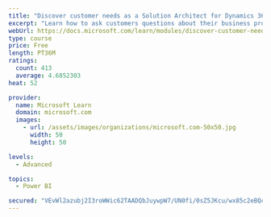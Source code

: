 ```yaml
---
title: "Discover customer needs as a Solution Architect for Dynamics 365 and Power Platform"
excerpt: "Learn how to ask customers questions about their business processes and feature requirements to create a viable solution."
webUrl: https://docs.microsoft.com/learn/modules/discover-customer-needs/
type: course
price: Free
length: PT36M
ratings:
  count: 413
  average: 4.6852303
heat: 52

provider:
  name: Microsoft Learn
  domain: microsoft.com
  images:
    - url: /assets/images/organizations/microsoft.com-50x50.jpg
      width: 50
      height: 50

levels:
  - Advanced

topics:
  - Power BI

secured: "VEvWl2azubj2I3roWWic62TAADQbJuywpW7/UN0fi/0sZ5JKcu/wx85c2eBQcsgENIy55J8uQgWR7gjZtY45kK7azdeXz5JKzwL6XeQGUCLED9S/JBKNgF74/GCzspXg7D8KjxXrxCxqlUH+gcl4JdxC1xDUdUuDT/b/jvAz1R84DU479LtMkosucb10OQ1U280ep21wEMXjwodKpJVCLTYgzdd8W89iveTTxjOHGG5eol6Z5bUpTvC0/cNmHTBC0CycjrjC8V7kQNAKna2MqSlk64Q9/VvwYUwPRwj2tw2JjFOo8pfmL+mUAOXlNTMsjSXSUDgAF9CMoqc/f7ILkAAKgnOtCRHO9Ux/cxWzAUuqwOGz/HIN92iZQOgDn6WsPikiOpwBJlKd5iifhnvXIeufO6rUU/P2fPl10jTfjKU=;98DM3gKQW0dhwyeb2SDiWg=="
---
```



